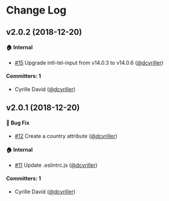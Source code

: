 # Change Log

## v2.0.2 (2018-12-20)

#### :house: Internal
* [#15](https://github.com/qonto/ember-phone-input/pull/15) Upgrade intl-tel-input from v14.0.3 to v14.0.6 ([@dcyriller](https://github.com/dcyriller))

#### Committers: 1
- Cyrille David ([@dcyriller](https://github.com/dcyriller))

## v2.0.1 (2018-12-20)

#### :bug: Bug Fix
* [#12](https://github.com/qonto/ember-phone-input/pull/12) Create a country attribute ([@dcyriller](https://github.com/dcyriller))

#### :house: Internal
* [#11](https://github.com/qonto/ember-phone-input/pull/11) Update .eslintrc.js ([@dcyriller](https://github.com/dcyriller))

#### Committers: 1
- Cyrille David ([@dcyriller](https://github.com/dcyriller))
